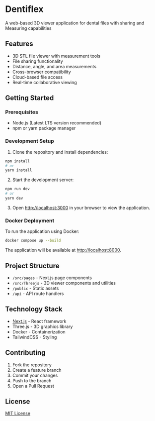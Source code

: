 # Dentiflex

A web-based 3D viewer application for dental files with sharing and Measuring capabilities

## Features

- 3D STL file viewer with measurement tools
- File sharing functionality
- Distance, angle, and area measurements
- Cross-browser compatibility
- Cloud-based file access
- Real-time collaborative viewing

## Getting Started

### Prerequisites

- Node.js (Latest LTS version recommended)
- npm or yarn package manager

### Development Setup

1. Clone the repository and install dependencies:

```bash
npm install
# or
yarn install
```

2. Start the development server:

```bash
npm run dev
# or
yarn dev
```

3. Open [http://localhost:3000](http://localhost:3000) in your browser to view the application.

### Docker Deployment

To run the application using Docker:

```bash
docker compose up --build
```

The application will be available at [http://localhost:8000](http://localhost:8000).

## Project Structure

- `/src/pages` - Next.js page components
- `/src/Threejs` - 3D viewer components and utilities
- `/public` - Static assets
- `/api` - API route handlers

## Technology Stack

- [Next.js](https://nextjs.org/) - React framework
- Three.js - 3D graphics library
- Docker - Containerization
- TailwindCSS - Styling

## Contributing

1. Fork the repository
2. Create a feature branch
3. Commit your changes
4. Push to the branch
5. Open a Pull Request

## License

[MIT License](LICENSE)
